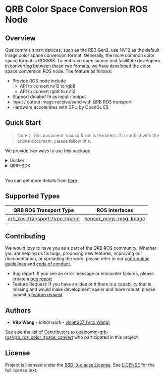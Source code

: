 # QRB Color Space Conversion ROS Node

## Overview

Qualcomm's smart devices, such as the RB3 Gen2, use NV12 as the default image color space conversion format. Generally, the more common color space format is RGB888. To embrace open source and facilitate developers in converting between these two formats, we have developed the color space conversion ROS node. The feature as follows:

- Provide ROS node include
  - API to convert nv12 to rgb8
  - API to convert rgb8 to nv12
- Support dmabuf fd as input / output
- Input / output image receive/send with QRB ROS transport
- Hardware accelerates with GPU by OpenGL ES

## Quick Start

> Note： This document 's build & run is the latest. If it conflict with the online document, please follow this.

We provide two ways to use this package.

<details>
<summary>Docker</summary>

#### Setup
Please follow this [steps](https://github.com/qualcomm-qrb-ros/qrb_ros_docker?tab=readme-ov-file#quickstart) to setup docker env.


#### Build

```shell
cd ~/qrb_ros_ws/src/qrb_ros_docker/scripts && \
bash docker_run.sh

git clone https://github.com/qualcomm-qrb-ros/lib_mem_dmabuf.git
git clone https://github.com/qualcomm-qrb-ros/qrb_ros_transport.git
git clone https://github.com/qualcomm-qrb-ros/qrb_ros_color_space_convert.git
```

#### Run

```shell
export XDG_RUNTIME_DIR=/dev/socket/weston/
mkdir -p $XDG_RUNTIME_DIR
export WAYLAND_DISPLAY=wayland-1

ros2 launch qrb_ros_colorspace_convert colorspace_convert.launch.py 'conversion_type:=nv12_to_rgb8' 'latency_fps_test:=True'
```

</details>
 

<details>
<summary>QIRP-SDK</summary>

#### Setup
Please follow this [steps](https://qualcomm-qrb-ros.github.io/main/getting_started/index.html) to setup qirp-sdk env.


#### Build

```shell
# prepare
mkdir -p <qirp_decompressed_workspace>/qirp-sdk/ros_ws
cd <qirp_decompressed_workspace>/qirp-sdk/ros_ws

git clone https://github.com/qualcomm-qrb-ros/lib_mem_dmabuf.git
git clone https://github.com/qualcomm-qrb-ros/qrb_ros_transport.git
git clone https://github.com/qualcomm-qrb-ros/qrb_ros_color_space_convert.git


# build
colcon build --merge-install --packages-skip qrb_ros_transport_test --cmake-args \
  -DPYTHON_EXECUTABLE=${OECORE_NATIVE_SYSROOT}/usr/bin/python3 \
  -DPython3_NumPy_INCLUDE_DIR=${OECORE_NATIVE_SYSROOT}/usr/lib/python3.12/site-packages/numpy/core/include \
  -DPYTHON_SOABI=cpython-312-aarch64-linux-gnu \
  -DCMAKE_MAKE_PROGRAM=/usr/bin/make \
  -DBUILD_TESTING=OFF

```

#### Run
```shell
export XDG_RUNTIME_DIR=/dev/socket/weston/
mkdir -p $XDG_RUNTIME_DIR
export WAYLAND_DISPLAY=wayland-1

ros2 launch qrb_ros_colorspace_convert colorspace_convert.launch.py 'conversion_type:=nv12_to_rgb8' 'latency_fps_test:=True'
```


</details>

<br>


You can get more details from [here](https://qualcomm-qrb-ros.github.io/main/index.html).

## Supported Types

| QRB ROS Transport Type          | ROS Interfaces          |
| ------------------------------- | ----------------------- |
| [qrb_ros::transport::type::Image](./qrb_ros_transport_image_type/include/qrb_ros_transport_image_type/image.hpp) | [sensor_msgs::msg::Image](https://github.com/ros2/common_interfaces/blob/rolling/sensor_msgs/msg/Image.msg) |

## Contributing

We would love to have you as a part of the QRB ROS community. Whether you are helping us fix bugs, proposing new features, improving our documentation, or spreading the word, please refer to our [contribution guidelines](https://github.qualcomm.com/jiaxshi/QRB-ROS-repository-template/blob/QRBROS/CONTRIBUTING.md) and [code of conduct](https://github.qualcomm.com/jiaxshi/QRB-ROS-repository-template/blob/QRBROS/CODE_OF_CONDUCT.md).

- Bug report: If you see an error message or encounter failures, please create a [bug report](https://github.qualcomm.com/jiaxshi/QRB-ROS-repository-template/issues)
- Feature Request: If you have an idea or if there is a capability that is missing and would make development easier and more robust, please submit a [feature request](https://github.qualcomm.com/jiaxshi/QRB-ROS-repository-template/issues)


## Authors

- **Vito Wang** - *Initial work* - [violet227 (Vito Wang)](https://github.com/violet227)

See also the list of [Contributors to qualcomm-qrb-ros/qrb_ros_color_space_convert](https://github.com/qualcomm-qrb-ros/qrb_ros_color_space_convert/graphs/contributors) who participated in this project.

## License

Project is licensed under the [BSD-3-clause License](https://spdx.org/licenses/BSD-3-Clause.html). See [LICENSE](https://github.qualcomm.com/jiaxshi/QRB-ROS-repository-template/blob/QRBROS/LICENSE) for the full license text.
